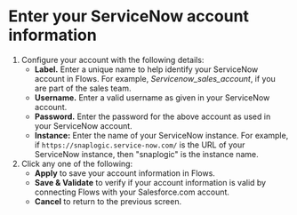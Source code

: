 # Enter your ServiceNow account information

1. Configure your account with the following details:
   * **Label.** Enter a unique name to help identify your ServiceNow account in Flows. For example, _Servicenow\_sales\_account_, if you are part of the sales team.
   * **Username.** Enter a valid username as given in your ServiceNow account.
   * **Password.** Enter the password for the above account as used in your ServiceNow account.
   * **Instance:**  Enter the name of your ServiceNow instance. For example, if `https://snaplogic.service-now.com/` is the URL of your ServiceNow instance, then "snaplogic" is the instance name. 
2. Click any one of the following: 
   * **Apply** to save your account information in Flows.
   * **Save & Validate** to verify if your account information is valid by connecting Flows with your Salesforce.com account.
   * **Cancel** to return to the previous screen.



